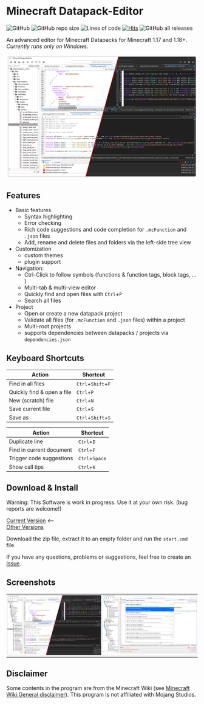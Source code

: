 

# Minecraft Datapack-Editor
![GitHub](https://img.shields.io/github/license/JoachimCoenen/Datapack-Editor)
![GitHub repo size](https://img.shields.io/github/repo-size/JoachimCoenen/Datapack-Editor?color=0072FF)
![Lines of code](https://img.shields.io/tokei/lines/github/JoachimCoenen/Datapack-Editor?color=0072FF)
[![Hits](https://hits.seeyoufarm.com/api/count/incr/badge.svg?url=https%3A%2F%2Fgithub.com%2FJoachimCoenen%2FDatapack-Editor&count_bg=%230072FF&title_bg=%23555555&icon=&icon_color=%23E7E7E7&title=hits&edge_flat=false)](https://hits.seeyoufarm.com)
![GitHub all releases](https://img.shields.io/github/downloads/JoachimCoenen/Datapack-Editor/total?color=0072FF)

An advanced editor for Minecraft Datapacks for Minecraft 1.17 and 1.18+. _Currently runs only on Windows._

![MainWindow1_IMG][MainWindow1_IMG]


## Features
- Basic features
  - Syntax highlighting 
  - Error checking
  - Rich code suggestions and code completion for `.mcFunction` and `.json` files
  - Add, rename and delete files and folders via the left-side tree view
- Customization
  - custom themes
  - plugin support
- Navigation:
  - Ctrl-Click to follow symbols (functions & function tags, block tags, ... )
  - Multi-tab & multi-view editor
  - Quickly find and open files with `Ctrl`+`P`
  - Search all files
- Project
  - Open or create a new datapack project
  - Validate all files (for `.mcFunction` and `.json` files) within a project
  - Multi-root projects
  - supports dependencies between datapacks / projects via `dependencies.json`


## Keyboard Shortcuts

| Action | Shortcut |
| ------------- | ------------- |
| Find in all files | `Ctrl`+`Shift`+`F` |
| Quickly find & open a file | `Ctrl`+`P` |
| New (scratch) file | `Ctrl`+`N` |
| Save current file | `Ctrl`+`S` |
| Save as | `Ctrl`+`Shift`+`S` |

| Action | Shortcut |
| ------------- | ------------- |
| Duplicate line | `Ctrl`+`D` |
| Find in current document | `Ctrl`+`F` |
| Trigger code suggestions | `Ctrl`+`Space` |
| Show call tips | `Ctrl`+`K` |


## Download & Install

Warning: This Software is work in progress. Use it at your own risk. (bug reports are welcome!)

[Current Version][DownloadLatest_LINK] <--  
[Other Versions][Releases_LINK]

Download the zip file, extract it to an empty folder and run the `start.cmd` file.

If you have any questions, problems or suggestions, feel free to create an [Issue][NewIssue_LINK]. 

## Screenshots 
<table style="width:100%;border-spacing:0px">
  <tr style="padding:0px">
    <td style="padding:0px"> <img src="screenshots/mainWindow.png" alt="Main Window" style="width:width;height:height;"> </td>
    <td style="padding:0px"> <img src="screenshots/quickFind.png" alt="Quickly find and open a file" style="width:width;height:height;"> </td>
  </tr>
</table>


## Disclaimer
Some contents in the program are from the Minecraft Wiki (see [Minecraft Wiki:General disclaimer][MCWikiGeneralDisclaimer_LINK]).
This program is not affiliated with Mojang Studios.




[MainWindow1_IMG]:    screenshots/mainWindow.png    "Main Window"
[QuickFind_IMG]:      screenshots/quickFind.png     "Quick Find"

[MCWikiGeneralDisclaimer_LINK]:  https://minecraft.wiki/w/Minecraft_Wiki:General_disclaimer "Minecraft Wiki:General disclaimer"

[Releases_LINK]:                 https://github.com/JoachimCoenen/Datapack-Editor/releases "Datapack-Editor/releases"
[DownloadLatest_LINK]:           https://github.com/JoachimCoenen/Datapack-Editor/releases/latest  "latest"
[NewIssue_LINK]:                 https://github.com/JoachimCoenen/Datapack-Editor/issues/new  "New issue"

